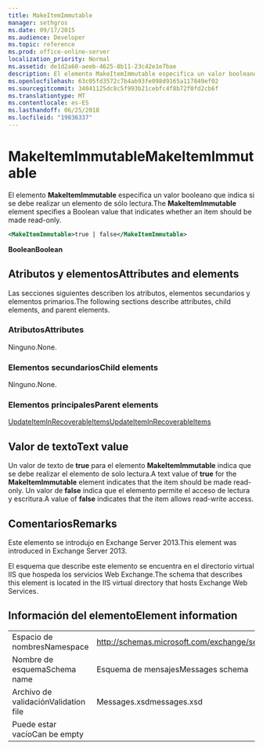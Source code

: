 ```yaml
---
title: MakeItemImmutable
manager: sethgros
ms.date: 09/17/2015
ms.audience: Developer
ms.topic: reference
ms.prod: office-online-server
localization_priority: Normal
ms.assetid: de1d2a60-aeeb-4625-8b11-23c42e1e7bae
description: El elemento MakeItemImmutable especifica un valor booleano que indica si se debe realizar un elemento de sólo lectura.
ms.openlocfilehash: 63c05fd3572c7b4ab93fe098d9165a117849ef02
ms.sourcegitcommit: 34041125dc8c5f993b21cebfc4f8b72f0fd2cb6f
ms.translationtype: MT
ms.contentlocale: es-ES
ms.lasthandoff: 06/25/2018
ms.locfileid: "19836337"
---
```

# <a name="makeitemimmutable"></a><span data-ttu-id="9c55a-103">MakeItemImmutable</span><span class="sxs-lookup"><span data-stu-id="9c55a-103">MakeItemImmutable</span></span>

<span data-ttu-id="9c55a-104">El elemento **MakeItemImmutable** especifica un valor booleano que indica si se debe realizar un elemento de sólo lectura.</span><span class="sxs-lookup"><span data-stu-id="9c55a-104">The **MakeItemImmutable** element specifies a Boolean value that indicates whether an item should be made read-only.</span></span> 
  
```XML
<MakeItemImmutable>true | false</MakeItemImmutable>
```

 <span data-ttu-id="9c55a-105">**Boolean**</span><span class="sxs-lookup"><span data-stu-id="9c55a-105">**Boolean**</span></span>
## <a name="attributes-and-elements"></a><span data-ttu-id="9c55a-106">Atributos y elementos</span><span class="sxs-lookup"><span data-stu-id="9c55a-106">Attributes and elements</span></span>

<span data-ttu-id="9c55a-107">Las secciones siguientes describen los atributos, elementos secundarios y elementos primarios.</span><span class="sxs-lookup"><span data-stu-id="9c55a-107">The following sections describe attributes, child elements, and parent elements.</span></span>
  
### <a name="attributes"></a><span data-ttu-id="9c55a-108">Atributos</span><span class="sxs-lookup"><span data-stu-id="9c55a-108">Attributes</span></span>

<span data-ttu-id="9c55a-109">Ninguno.</span><span class="sxs-lookup"><span data-stu-id="9c55a-109">None.</span></span>
  
### <a name="child-elements"></a><span data-ttu-id="9c55a-110">Elementos secundarios</span><span class="sxs-lookup"><span data-stu-id="9c55a-110">Child elements</span></span>

<span data-ttu-id="9c55a-111">Ninguno.</span><span class="sxs-lookup"><span data-stu-id="9c55a-111">None.</span></span>
  
### <a name="parent-elements"></a><span data-ttu-id="9c55a-112">Elementos principales</span><span class="sxs-lookup"><span data-stu-id="9c55a-112">Parent elements</span></span>

[<span data-ttu-id="9c55a-113">UpdateItemInRecoverableItems</span><span class="sxs-lookup"><span data-stu-id="9c55a-113">UpdateItemInRecoverableItems</span></span>](updateiteminrecoverableitems.md)
  
## <a name="text-value"></a><span data-ttu-id="9c55a-114">Valor de texto</span><span class="sxs-lookup"><span data-stu-id="9c55a-114">Text value</span></span>

<span data-ttu-id="9c55a-115">Un valor de texto de **true** para el elemento **MakeItemImmutable** indica que se debe realizar el elemento de solo lectura.</span><span class="sxs-lookup"><span data-stu-id="9c55a-115">A text value of **true** for the **MakeItemImmutable** element indicates that the item should be made read-only.</span></span> <span data-ttu-id="9c55a-116">Un valor de **false** indica que el elemento permite el acceso de lectura y escritura.</span><span class="sxs-lookup"><span data-stu-id="9c55a-116">A value of **false** indicates that the item allows read-write access.</span></span> 
  
## <a name="remarks"></a><span data-ttu-id="9c55a-117">Comentarios</span><span class="sxs-lookup"><span data-stu-id="9c55a-117">Remarks</span></span>

<span data-ttu-id="9c55a-118">Este elemento se introdujo en Exchange Server 2013.</span><span class="sxs-lookup"><span data-stu-id="9c55a-118">This element was introduced in Exchange Server 2013.</span></span>
  
<span data-ttu-id="9c55a-119">El esquema que describe este elemento se encuentra en el directorio virtual IIS que hospeda los servicios Web Exchange.</span><span class="sxs-lookup"><span data-stu-id="9c55a-119">The schema that describes this element is located in the IIS virtual directory that hosts Exchange Web Services.</span></span>
  
## <a name="element-information"></a><span data-ttu-id="9c55a-120">Información del elemento</span><span class="sxs-lookup"><span data-stu-id="9c55a-120">Element information</span></span>

|||
|:-----|:-----|
|<span data-ttu-id="9c55a-121">Espacio de nombres</span><span class="sxs-lookup"><span data-stu-id="9c55a-121">Namespace</span></span>  <br/> |http://schemas.microsoft.com/exchange/services/2006/messages  <br/> |
|<span data-ttu-id="9c55a-122">Nombre de esquema</span><span class="sxs-lookup"><span data-stu-id="9c55a-122">Schema name</span></span>  <br/> |<span data-ttu-id="9c55a-123">Esquema de mensajes</span><span class="sxs-lookup"><span data-stu-id="9c55a-123">Messages schema</span></span>  <br/> |
|<span data-ttu-id="9c55a-124">Archivo de validación</span><span class="sxs-lookup"><span data-stu-id="9c55a-124">Validation file</span></span>  <br/> |<span data-ttu-id="9c55a-125">Messages.xsd</span><span class="sxs-lookup"><span data-stu-id="9c55a-125">messages.xsd</span></span>  <br/> |
|<span data-ttu-id="9c55a-126">Puede estar vacío</span><span class="sxs-lookup"><span data-stu-id="9c55a-126">Can be empty</span></span>  <br/> ||
   

